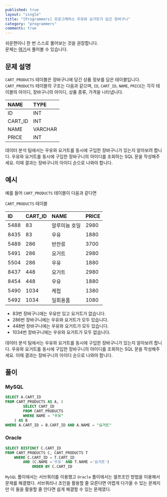 ```yaml
---
published: true
layout: "single"
title: "[Programmers] 프로그래머스 우유와 요거트가 담긴 장바구니"
category: "programmers"
comments: true
---
```


쉬운편이니 한 번 스스로 풀어보는 것을 권장합니다.  
문제는 [여기](https://programmers.co.kr/learn/courses/30/lessons/62284)서 풀어볼 수 있습니다.

## 문제 설명

`CART_PRODUCTS` 테이블은 장바구니에 담긴 상품 정보를 담은 테이블입니다. `CART_PRODUCTS` 테이블의 구조는 다음과 같으며, `ID`, `CART_ID`, `NAME`, `PRICE`는 각각 테이블의 아이디, 장바구니의 아이디, 상품 종류, 가격을 나타냅니다.

|NAME|TYPE|
|:-|:-|
|ID|INT|
|CART_ID|INT|
|NAME|VARCHAR|
|PRICE|INT|

데이터 분석 팀에서는 우유와 요거트를 동시에 구입한 장바구니가 있는지 알아보려 합니다. 우유와 요거트를 동시에 구입한 장바구니의 아이디를 조회하는 SQL 문을 작성해주세요. 이때 결과는 장바구니의 아이디 순으로 나와야 합니다.

## 예시

예를 들어 `CART_PRODUCTS` 테이블이 다음과 같다면

`CART_PRODUCTS` 테이블

|ID|CART_ID|NAME|PRICE|
|:-|:-|:-|:-|
|5488|83|알루미늄 호일|2980|
|8435|83|우유|1880|
|5489|286|반찬류|3700|
|5491|286|요거트|2980|
|5504|286|우유|1880|
|8437|448|요거트|2980|
|8454|448|우유|1880|
|5490|1034|케첩|1380|
|5492|1034|일회용품|1080|

- 83번 장바구니에는 우유만 있고 요거트가 없습니다.
- 286번 장바구니에는 우유와 요거트가 모두 있습니다.
- 448번 장바구니에는 우유와 요거트가 모두 있습니다.
- 1034번 장바구니에는 우유와 요거트가 모두 없습니다.

데이터 분석 팀에서는 우유와 요거트를 동시에 구입한 장바구니가 있는지 알아보려 합니다. 우유와 요거트를 동시에 구입한 장바구니의 아이디를 조회하는 SQL 문을 작성해주세요. 이때 결과는 장바구니의 아이디 순으로 나와야 합니다.

## 풀이

### MySQL

```sql
SELECT A.CART_ID
FROM CART_PRODUCTS AS A, (
        SELECT CART_ID
        FROM CART_PRODUCTS
        WHERE NAME = "우유"
    ) AS B
WHERE A.CART_ID = B.CART_ID AND A.NAME = "요거트"
```

### Oracle

```sql
SELECT DISTINCT C.CART_ID
FROM CART_PRODUCTS C, CART_PRODUCTS T
    WHERE C.CART_ID = T.CART_ID
        AND (C.NAME ='우유' AND T.NAME ='요거트')
            ORDER BY C.CART_ID
```

`MySQL` 풀이에서는 서브쿼리를 이용했고 `Oracle` 풀이에서는 셀프조인 방법을 이용해서 문제를 해결했다. 서브쿼리나 조인을 활용할 줄 모른다면 어렵게 다가올 수 있는 문제지만 이 둘을 활용할 줄 안다면 쉽게 해결할 수 있는 문제였다.
